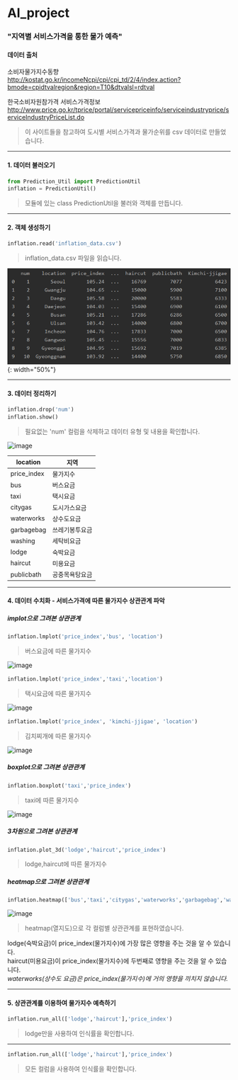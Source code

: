 # AI_project
### "지역별 서비스가격을 통한 물가 예측"

#### 데이터 출처

소비자물가지수동향  
http://kostat.go.kr/incomeNcpi/cpi/cpi_td/2/4/index.action?bmode=cpidtvalregion&region=T10&dtvalsl=rdtval

한국소비자원참가격 서비스가격정보
http://www.price.go.kr/tprice/portal/servicepriceinfo/serviceindustryprice/serviceIndustryPriceList.do

> 이 사이트들을 참고하여 도시별 서비스가격과 물가순위를 csv 데이터로 만들었습니다.




* * *




#### 1. 데이터 불러오기 

```python
from Prediction_Util import PredictionUtil
inflation = PredictionUtil()
```
> 모듈에 있는 class PredictionUtil을 불러와 객체를 만듭니다.




* * *




#### 2. 객체 생성하기 

```python
inflation.read('inflation_data.csv')
```

> inflation_data.csv 파일을 읽습니다.

![image](./assets/1.png){: width="50%"}




* * *




#### 3. 데이터 정리하기
```python
inflation.drop('num')
inflation.show()
```

> 필요없는 'num' 컬럼을 삭제하고 데이터 유형 및 내용을 확인합니다. 

![image](https://user-images.githubusercontent.com/44343908/71241765-c3a54c00-234f-11ea-844b-0d111e4a3d07.png)


location | 지역
----- | -----  
price_index | 물가지수  
bus | 버스요금 
taxi | 택시요금
citygas | 도시가스요금
waterworks | 상수도요금
garbagebag | 쓰레기봉투요금
washing | 세탁비요금
lodge | 숙박요금
haircut | 미용요금
publicbath | 공중목욕탕요금




* * *




#### 4. 데이터 수치화 - 서비스가격에 따른 물가지수 상관관계 파악 

##### implot으로 그려본 상관관계
```python
inflation.lmplot('price_index','bus', 'location')
```

> 버스요금에 따른 물가지수

![image](https://user-images.githubusercontent.com/44343908/71242576-99548e00-2351-11ea-83e1-09bf69de5709.png)


```python
inflation.lmplot('price_index','taxi','location')
```

> 택시요금에 따른 물가지수

![image](https://user-images.githubusercontent.com/44343908/71242787-0a944100-2352-11ea-9e44-8c14a29b2407.png)

```python
inflation.lmplot('price_index', 'kimchi-jjigae', 'location')
```

> 김치찌개에 따른 물가지수

![image](https://user-images.githubusercontent.com/44343908/71242976-87271f80-2352-11ea-94ab-265cdba81a2c.png)




##### boxplot으로 그려본 상관관계
```python
inflation.boxplot('taxi','price_index')
```

> taxi에 따른 물가지수

![image](https://user-images.githubusercontent.com/44343908/71244368-affce400-2355-11ea-9eb5-bfa856657995.png)




##### 3차원으로 그려본 상관관계
```python
inflation.plot_3d('lodge','haircut','price_index')
```

> lodge,haircut에 따른 물가지수




##### heatmap으로 그려본 상관관계
```python
inflation.heatmap(['bus','taxi','citygas','waterworks','garbagebag','washing','lodge','haircut','publicbath','kimchi-jjigae','price_index'])
```

![image](https://user-images.githubusercontent.com/44343908/71244566-2863a500-2356-11ea-9170-c1e1d724c693.png)


>heatmap(열지도)으로 각 컬럼별 상관관계를 표현하였습니다.  

lodge(숙박요금)이 price_index(물가지수)에 가장 많은 영향을 주는 것을 알 수 있습니다.  
haircut(미용요금)이 price_index(물가지수)에 두번째로 영향을 주는 것을 알 수 있습니다.  
*waterworks(상수도 요금)은 price_index(물가지수)에 거의 영향을 끼치지 않습니다.*




* * *




#### 5. 상관관계를 이용하여 물가지수 예측하기 

```python
inflation.run_all(['lodge','haircut'],'price_index')
```

> lodge만을 사용하여 인식률을 확인합니다.




* * *





```python
inflation.run_all(['lodge','haircut'],'price_index')
```

> 모든 컬럼을 사용하여 인식률을 확인합니다.











